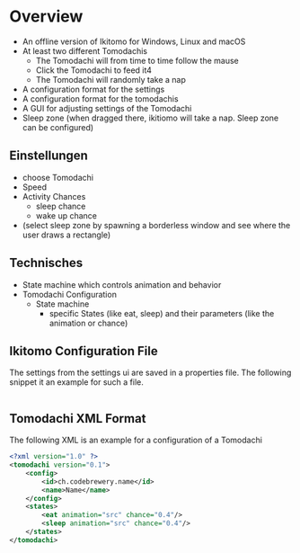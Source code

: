 # Overview
- An offline version of Ikitomo for Windows, Linux and macOS
- At least two different Tomodachis
    - The Tomodachi will from time to time follow the mause
    - Click the Tomodachi to feed it4
    - The Tomodachi will randomly take a nap
- A configuration format for the settings
- A configuration format for the tomodachis 
- A GUI for adjusting settings of the Tomodachi
- Sleep zone (when dragged there, ikitiomo will take a nap. Sleep zone can be configured)

## Einstellungen
- choose Tomodachi 
- Speed
- Activity Chances
  - sleep chance
  - wake up chance
- (select sleep zone by spawning a borderless window and see where the user draws a rectangle)

## Technisches
- State machine which controls animation and behavior
- Tomodachi Configuration
  - State machine
    - specific States (like eat, sleep) and their parameters (like the animation or chance)

## Ikitomo Configuration File
The settings from the settings ui are saved in a properties file.
The following snippet it an example for such a file.
```properties
```

## Tomodachi XML Format
The following XML is an example for a configuration of a Tomodachi
```xml
<?xml version="1.0" ?>
<tomodachi version="0.1">
    <config>
        <id>ch.codebrewery.name</id>
        <name>Name</name>
    </config>
    <states>
        <eat animation="src" chance="0.4"/>
        <sleep animation="src" chance="0.4"/>
    </states>
</tomodachi>
```
